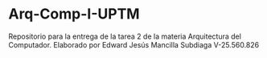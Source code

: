 # Arq-Comp-I-UPTM
Repositorio para la entrega de la tarea 2 de la materia Arquitectura del Computador.
Elaborado por Edward Jesús Mancilla Subdiaga V-25.560.826
